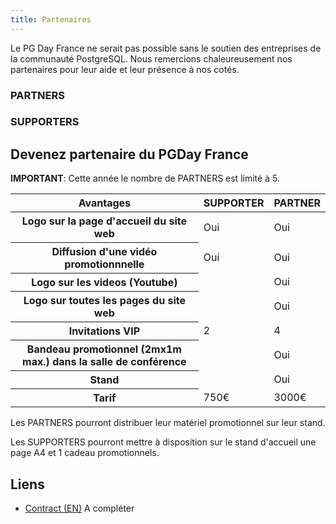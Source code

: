 ```yaml
---
title: Partenaires
---
```


Le PG Day France ne serait pas possible sans le soutien des entreprises de
la communauté PostgreSQL. Nous remercions chaleureusement nos partenaires
pour leur aide et leur présence à nos cotés.

### PARTNERS

<div class="container">

<!--
<div class="col-xs-12 col-md-6">
<a href="https://www.crunchydata.com/" class="thumbnail">
<img src="img/crunchy2.jpg" alt="Crunchy Data">
</a>
</div>
-->

<!--
<div class="col-xs-12 col-md-6">
<a href="https://dalibo.com/" class="thumbnail">
<img src="img/dalibo.png" alt="Dalibo">
</a>
</div>
-->

</div>

### SUPPORTERS

<div class="container">

<!--

<div class="col-xs-12 col-md-6">
<a href="https://www.enterprisedb.com/" class="thumbnail">
<img src="img/EDB-2023.png" alt="EDB Postgres">
</a>
</div>

-->

<!--
<div class="col-xs-12 col-md-6">
<a href="https://www.atolcd.com/" class="thumbnail">
<img src="img/atolcd.png" alt="Atol CD">
</a>
</div>

<div class="col-xs-12 col-md-6">
<a href="https://data-bene.io/" class="thumbnail">
<img src="img/databene.png" alt="Data Bene">
</a>
</div>

<div class="col-xs-12 col-md-6">
<a href="https://evolix.com/" class="thumbnail">
<img src="img/evolix.png" alt="Evolix">
</a>
</div>

<div class="col-xs-12 col-md-6">
<a href="http://oslandia.com" class="thumbnail">
<img src="img/oslandia.png" alt="Oslandia">
</a>
</div>

<div class="col-xs-12 col-md-6">
<a href="https://www.umanit.fr/" class="thumbnail">
<img src="img/umanit.png" alt="UMANIT">
</a>
</div>
-->

</div>


##  Devenez partenaire du PGDay France

**IMPORTANT**: Cette année le nombre de PARTNERS est limité à 5.

<div class="table-responsive">
<table class="table">
  <thead>
    <tr>
      <th>Avantages</th>
      <th>SUPPORTER</th>
      <th>PARTNER</th>
    </tr>
  </thead>
  <tr>
    <th>Logo sur la page d'accueil du site web</th>
    <td>Oui</td>
    <td>Oui</td>
  </tr>
  <tr>
    <th>Diffusion d'une vidéo promotionnnelle</th>
    <td>Oui</td>
    <td>Oui</td>
  </tr>
  <tr>
    <th>Logo sur les videos (Youtube)</th>
    <td></td>
    <td>Oui</td>
  </tr>
  <tr>
    <th>Logo sur toutes les pages du site web</th>
    <td></td>
    <td>Oui</td>
  </tr>
  <tr>
    <th>Invitations VIP</th>
    <td>2</td>
    <td>4</td>
  </tr>
  <tr>
    <th>Bandeau promotionnel (2mx1m max.) dans la salle de conférence</th>
    <td></td>
    <td>Oui</td>
  </tr>
  <tr>
    <th>Stand</th>
    <td></td>
    <td>Oui</td>
  </tr>
  <tr>
      <th>Tarif</th>
      <td>750€</td>
      <td>3000€</td>
    </tr>
</table>
</div>

Les PARTNERS pourront distribuer leur matériel promotionnel sur leur stand.

Les SUPPORTERS pourront mettre à disposition sur le stand d'accueil une page A4 et 1 cadeau promotionnels.


## Liens

* [Contract (EN)](https://github.com/postgresqlfr/contrats/raw/master/2024.pgday.fr/pgdayfrance_2024_sponsorship_contract_v14.pdf) A compléter

